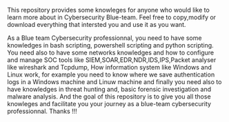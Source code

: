 This repository provides some knowleges for anyone who would like to learn more about in Cybersecurity Blue-team.
Feel free to copy,modify or download everything that intersted you and use it as you want.

As a Blue team Cybersecurity professionnal, you need to have some knowledges in bash scripting, powershell scripting and python scripting. You need also to have some networks knowledges and how to configure and manage SOC tools like SIEM,SOAR,EDR,NDR,IDS,IPS,Packet analyser like wireshark and Tcpdump, How information system like Windows and Linux work, for example you need to know where we save authentication logs in a Windows machine and Linuw machine and finally you need also to have knowledges in threat hunting and, basic forensic investigation and malware analysis.
And the goal of this repository is to give you all those knowleges and facilitate you your journey as a blue-team cybersecurity professionnal. Thanks !!!
